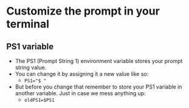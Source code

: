 # Customize the prompt in your terminal

## PS1 variable
- The PS1 (Prompt String 1) environment variable stores your prompt string value.
- You can change it by assigning it a new value like so:
  - `PS1="$ "`
- But before you change that remember to store your PS1 variable in another variable. Just in case we mess anything up:
  - `oldPS1=$PS1`
